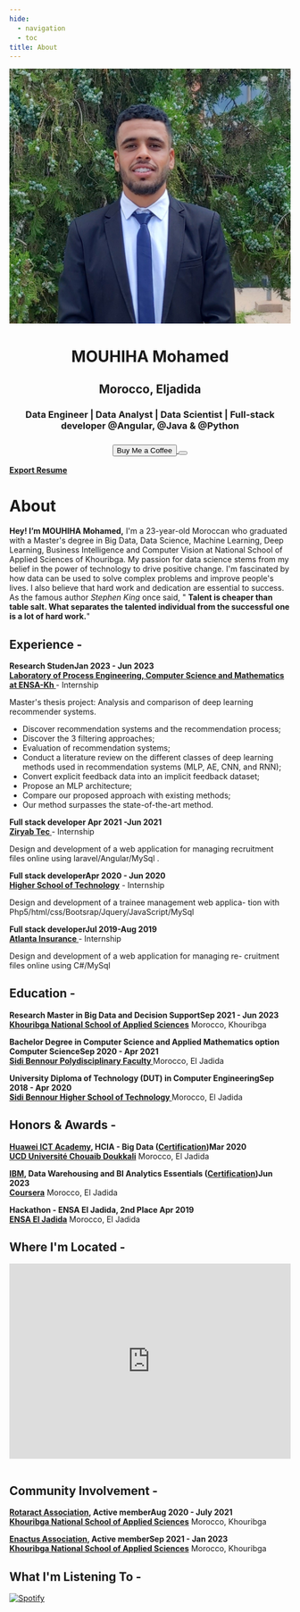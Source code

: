 ```yaml
---
hide:
  - navigation
  - toc
title: About
---
```


<link rel="stylesheet" href="../../stylesheets/home/about.css">

<script src="https://kit.fontawesome.com/79ff35ecec.js" crossorigin="anonymous"></script>

<div class="stuff">
  <div class="sidebarparent">
    <div class="sidebar">
     <center>
     <p><img src="assets/images/photo.jpg" alt="Profile Picture" class="profilepic"></p>
      <h1>MOUHIHA Mohamed</h1>
      <h2>Morocco, Eljadida</h2>
      <h3>Data Engineer | Data Analyst  | Data Scientist | Full-stack developer @Angular, @Java & @Python<h3>
      <div class="socials">
       <a href="https://www.linkedin.com/in/mouhiha-mohamed-a0657b1a3/" class="ln" style=" color: inherit;" title="Linked In - MOUHIHA Mohamed"><i class="fab fa-linkedin"></i></a>
       <a href="https://github.com/mouhihaMohamed702" class="git" style=" color: inherit;" title="Github - MOUHIHA Mohamed"><i class="fab fa-github"></i></a>
       <a href="https://www.instagram.com/" class="insta" style=" color: inherit;" title="Instagram - MOUHIHA Mohamed"><i class="fa fa-instagram"></i></a>
       <a href="https://twitter.com" class="twitter" style=" color: inherit;" title="Twitter - @mouhiha mohamed"><i class="fa fa-twitter"></i></a>
       <a href="https://web.facebook.com//" class="ln" style=" color: inherit;" title="Facebook -mouhiha mohamed"><i class="fab fa-facebook"></i></a>
       <a href="https://www.spotify.com" class="spotify" style=" color: inherit;" title="Spotify - mouhiha mohamed"><i class="fab fa-spotify"></i></a>
       <a href="mailto:<mouhihamohamed@gmail.com>" class="email" style=" color: inherit;" title="Email - mouhihamohamed@gmail.com"><i class="fas fa-paper-plane"></i></a>
      </div>
      <a href="https://www.buymeacoffee.com" style=" color: inherit;">
        <button class="coffeelarge" title="Buy Me a Coffee :)"><i class="fas fa-coffee"></i> Buy Me a Coffee</button>
        <button class="coffeesmall" title="Buy Me a Coffee :)"><i class="fas fa-coffee"></i></button>
      </a>
     </center>
    </div>
  </div>
  <div class="stuff__container">
    <div class="stuff__content">
     <span class="resume" style=" color: inherit;"><a href="https://drive.google.com/file/d/17guhLbNYMGDpqxXlxAy_PILrZZ6hwk_N/view?usp=sharing"><strong>Export Resume </strong><i class="far fa-file-alt"></i>
     </a></span><h1>About</h1>
      <div class="underline"></div>
      <p><strong>Hey! I’m MOUHIHA Mohamed,</strong> I'm a 23-year-old Moroccan who graduated with a Master's degree in Big Data, Data Science, Machine Learning, Deep Learning, Business Intelligence and Computer Vision at National School of Applied Sciences of Khouribga.
      My passion for data science stems from my belief in the power of technology to drive positive change. I'm fascinated by how data can be used to solve complex problems and improve people's lives. I also believe that hard work and dedication are essential to success. As the famous author <i>Stephen King</i> once said, " <strong>Talent is cheaper than table salt. What separates the talented individual from the successful one is a lot of hard work.</strong>"</p>
     <h2><i class="fas fa-briefcase"></i> Experience -</h2>
     <p><strong>Research Studen<span class="date" style=" color: inherit;">Jan 2023 - Jun 2023</span><br><a href="https://www.linkedin.com/company/lipim/about/">Laboratory of Process Engineering, Computer Science and Mathematics at ENSA-Kh </a></strong> - Internship</p>
Master's thesis project: Analysis and comparison of deep learning recommender systems.
      <ul>
<li>Discover recommendation systems and the recommendation process;
<li>Discover the 3 filtering approaches;
<li>Evaluation of recommendation systems;
<li>Conduct a literature review on the different classes of deep learning methods used in recommendation systems (MLP, AE, CNN, and RNN);
<li>Convert explicit feedback data into an implicit feedback dataset;
<li>Propose an MLP architecture;
<li>  Compare our proposed approach with existing methods;
 <li>  Our method surpasses the state-of-the-art method.
      </ul>
      <p><strong>Full stack developer <span class="date" style=" color: inherit;">Apr 2021 -Jun 2021</span><br><a href="https://www.linkedin.com/company/ziryabtec/">Ziryab Tec </strong></a> - Internship</p>
      <p>Design and development of a web application for managing recruitment files online using laravel/Angular/MySql .</p>
      <p><strong>Full stack developer<span class="date" style=" color: inherit;">Apr 2020 - Jun 2020</span><br><a href="https://www.ucd.ac.ma/universite/etablissements/ecole-superieure-de-technologie/">Higher School of Technology</strong></a> - Internship</p>
      <p>
       Design and development of a trainee management web applica- tion with Php5/html/css/Bootsrap/Jquery/JavaScript/MySql
      </p>
      <p><strong>Full stack developer<span class="date" style=" color: inherit;">Jul 2019-Aug 2019</span><br><a href="https://www.linkedin.com/company/atlanta-group-uk/">Atlanta Insurance </strong></a> - Internship</p>
      <p>
      Design and development of a web application for managing re- cruitment files online using C#/MySql
      </p>
     <h2><i class="fas fa-graduation-cap"></i> Education -</h2>
      <p><strong>Research Master in Big Data and Decision Support<span class="date" style=" color: inherit;">Sep 2021 - Jun 2023</span><br><a href="https://ensak.usms.ac.ma/ensak/">Khouribga National School of Applied Sciences</a></strong> Morocco, Khouribga</p><p> </p>
      <p><strong>Bachelor Degree in Computer Science and Applied Mathematics option Computer Science<span class="date" style=" color: inherit;">Sep 2020 - Apr 2021</span><br><a href="https://www.ucd.ac.ma/universite/etablissements/">Sidi Bennour Polydisciplinary Faculty </a></strong> Morocco, El Jadida</p>
      <p><strong>University Diploma of Technology (DUT) in Computer Engineering<span class="date" style=" color: inherit;">Sep 2018 - Apr 2020</span><br><a href="https://www.ucd.ac.ma/universite/etablissements/ecole-superieure-de-technologie/">Sidi Bennour Higher School of Technology  </a></strong> Morocco, El Jadida</p>
     <h2><i class="fas fa-award"></i> Honors & Awards -</h2>
      <p><strong><a href="https://e.huawei.com/en/talent/ict-academy/">Huawei ICT Academy</a>,  HCIA - Big Data (<a href="https://media.licdn.com/dms/image/C4D22AQFYc0jmE_yHxw/feedshare-shrink_800/0/1616676745722?e=1687392000&v=beta&t=oHy7BymHf84C9i_S3Cn7D4NvUe7eLn5ye2nLchsehTc">Certification</a>)<span class="date" style=" color: inherit;">Mar 2020 </span><br><a href="https://www.ucd.ac.ma/">UCD Université Chouaib Doukkali</a></strong> Morocco, El Jadida</p><p> </p>
       <p><strong><a href="https://e.huawei.com/en/talent/ict-academy/">IBM</a>,  Data Warehousing and BI Analytics Essentials (<a href="https://drive.google.com/file/d/1EchL59QIir8bwAApK6TivOhCFHxrZbLz/view?usp=sharing">Certification</a>)<span class="date" style=" color: inherit;">Jun 2023</span><br><a href="https://www.coursera.org/learn/getting-started-with-data-warehousing-and-bi-analytics/home/week/1">
Coursera</a></strong> Morocco, El Jadida</p><p> </p>
      <p><strong>Hackathon - ENSA El Jadida, 2nd Place <span class="date" style=" color: inherit;">Apr 2019 </span><br><a href="https://www.ensaj.ucd.ac.ma/">ENSA El Jadida</a></strong> Morocco, El Jadida</p><p> </p>
     <h2><i class="fas fa-map-marker-alt"></i> Where I'm Located -</h2>
      <center>
        <iframe width="100%" height="350" style="margin-bottom: 12px; border:0 " loading="lazy" allowfullscreen src="https://www.google.com/maps/embed?pb=!1m18!1m12!1m3!1d1361.5948895595536!2d-8.507329883840927!3d33.245581780820854!2m3!1f0!2f0!3f0!3m2!1i1024!2i768!4f13.1!3m3!1m2!1s0xdaf1a69db96d39b%3A0xc37626dfc33ad1a3!2sEl%20Jadida%2C%20Morocco!5e0!3m2!1sen!2s!4v1621635093506!5m2!1sen!2s"></iframe> 
      </center>
     <h2><i class="fas fa-city"></i> Community Involvement -</h2>
      <p><strong><a href="https://web.facebook.com/Rotaract.ENSAKH/?_rdc=1&_rdr">Rotaract Association</a>, Active member<span class="date" style=" color: inherit;">Aug 2020 - July 2021</span><br><a href="https://ensak.usms.ac.ma/ensak/">Khouribga National School of Applied Sciences</a></strong> Morocco, Khouribga</p><p> </p>
      <p><strong><a href="https://www.linkedin.com/company/enactus-ensa-khouribga/">Enactus Association</a>, Active member<span class="date" style=" color: inherit;">Sep 2021 - Jan 2023</span><br><a href="https://ensak.usms.ac.ma/ensak/">Khouribga National School of Applied Sciences</a></strong> Morocco, Khouribga</p><p> </p> 
      <p>
     <h2><i class="fas fa-headphones-alt"></i> What I'm Listening To -</h2>
      <p class="music">
       <a href="https://open.spotify.com/user/31mvzj3gzwywq54tvf2ofmw2z3ju">
        <img src="https://novatorem-oqoqm52ci-twarner491.vercel.app/api/spotify" alt="Spotify">
       </a>
    </div>
  </div>
</div>



